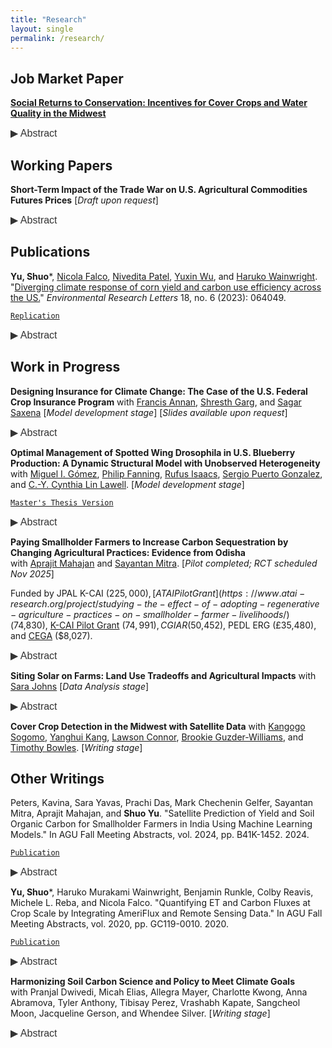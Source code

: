 ```yaml
---
title: "Research"
layout: single
permalink: /research/
---
```


## Job Market Paper

**[Social Returns to Conservation: Incentives for Cover Crops and Water Quality in the Midwest](https://shuoy528.github.io/files/JMP_ShuoYu.pdf)**

<button class="abstract-button" onclick="toggleAbstract('abstractContent0', this)">▶ Abstract</button>
<div id="abstractContent0" class="abstract-content" style="display: none;">
This study estimates the effectiveness of the U.S. Department of Agriculture’s Environmental Quality Incentives Program (EQIP) cover crop subsidy program to mitigate water pollution from agricultural runoff and leaching. The study uses a novel satellite-derived dataset of field-level cover crop adoption and exploits quasi-experimental variation from the geographically time-varying implementation of EQIP’s Mississippi River Basin Healthy Watersheds Initiative (EQIP–MRBI). Event-study results show that MRBI funding raises cover crop adoption by 29% above baseline, with persistent effects. Linking the satellite adoption data to water-quality records, the study finds that a one-percentage-point increase in upstream adoption reduces total nitrogen by 0.83%. The implied benefit–cost ratio is 2.52.
</div>

## Working Papers

**Short-Term Impact of the Trade War on U.S. Agricultural Commodities Futures Prices** \[_Draft upon request_\]

<button class="abstract-button" onclick="toggleAbstract('abstractContent1', this)">▶ Abstract</button>
<div id="abstractContent1" class="abstract-content" style="display: none;">
This study investigates the short-run effects of the U.S.-China trade war on U.S. agricultural futures
prices, focusing on five primary commodities: soybeans, corn, wheat, rice, and oats. Initiated in early 2018 by
President Trump, the trade war resulted in substantial tariffs imposed by both countries, severely impacting
the U.S. agricultural sector. To mitigate farmers’ losses, the U.S. government introduced $28 billion in trade
aid packages for farmers. This paper utilizes daily futures price data for these grains from 2004 to 2020 and
comprehensive supply and demand factors. Due to the non-stationarity of the data, first-difference regressions
are employed to quantify the price effects of tariffs and government payments. The findings indicate that
a 25% Chinese tariff on U.S. soybeans led to a significant decrease in soybean and wheat futures prices,
highlighting the severe short-term impacts of trade barriers on agricultural markets. Additionally, the analysis
reveals that the massive trade aid payments had mixed effects on futures prices, challenging the assumption
that such payments would not further distort the market.
</div>

## Publications

**Yu, Shuo***, [Nicola Falco](https://www.nicola-falco.com/), [Nivedita Patel](https://www.linkedin.com/in/nivedita-patel-993a0b1a6/), [Yuxin Wu](https://profiles.lbl.gov/20938-yuxin-wu), and [Haruko Wainwright](https://nse.mit.edu/people/haruko-wainwright/). "[Diverging climate response of corn yield and carbon use efficiency across the US.](https://iopscience.iop.org/article/10.1088/1748-9326/acd5e4)" _Environmental Research Letters_ 18, no. 6 (2023): 064049. 

[`Replication`](https://github.com/shuoy528/erl-div-clim-resp)

<button class="abstract-button" onclick="toggleAbstract('abstractContent2', this)">▶ Abstract</button>
<div id="abstractContent2" class="abstract-content" style="display: none;">
In this paper, we developed an open-source package to analyze the overall trend and responses of
both carbon use efficiency (CUE) and corn yield to climate factors for the contiguous United
States. Our algorithm enables the automatic retrieval of remote sensing data through Google Earth
Engine (GEE) and U.S. Department of Agriculture (USDA) agricultural production data at the
county level through an application programming interface (API). Firstly, we integrated satellite
products of net primary productivity and gross primary productivity based on the Moderate
Resolution Imaging Spectroradiometer (MODIS) sensor, and climatic variables from the European
Centre for Medium-Range Weather Forecasts. Secondly, we calculated CUE and commonly used
climate metrics. Thirdly, we investigated the spatial heterogeneity of these variables. We applied a
random forest algorithm to identify the key climate drivers of CUE and crop yield, and estimated
the responses of CUE and yield to climate variability using the spatial moving window regression
across the U.S. Our results show that growing degree days (GDD) has the highest predictive power
for both CUE and yield, while extreme degree days (EDD) is the least important explanatory
variable. Moreover, we observed that in most areas of the U.S., yield increases or stays the same
with higher GDD and precipitation. However, CUE decreases with higher GDD in the north and
shows more mixed and fragmented interactions in the south. Notably, there are some exceptions
where yield is negatively correlated with precipitation in the Missouri and Mississippi River Valleys.
As global warming continues, we anticipate a decrease in CUE throughout the vast northern part
of the country, despite the possibility of yield remaining stable or increasing.
</div>

## Work in Progress

**Designing Insurance for Climate Change: The Case of the U.S. Federal Crop Insurance Program** 
with [Francis Annan](https://sites.google.com/site/fannan2316/),  [Shresth Garg](https://shresth-garg.github.io/), and [Sagar Saxena](https://www.sagarsxn.com/) \[_Model development stage_\] \[_Slides available upon request_\]

<button class="abstract-button" onclick="toggleAbstract('abstractContent5', this)">▶ Abstract</button>
<div id="abstractContent5" class="abstract-content" style="display: none;">
Government intervention in insurance markets, such as flood, wildfire, and crop insurance, is a common response to the growing risks associated with climate change. As the frequency of extreme weather events increases, these aggregate shocks necessitate policies that help stabilize incomes and mitigate the economic fallout. However, subsidized insurance programs may also reduce incentives for ex-ante adaptation. In this paper, we examine this trade-off in the context of the U.S. Federal Crop Insurance Program (FCIP) and its impact on farmers' adaptation to climate change. Using data on insurance contracts, yields, farm incomes, input expenditures, and weather realizations over three decades, we find that higher levels of insurance coverage are associated with both larger yield losses and reduced input use during extreme weather events. This suggests that subsidized crop insurance may diminish incentives to mitigate weather shocks. Yet, we also find evidence that higher insurance coverage effectively stabilizes farm incomes during extreme weather events. An optimal policy design would minimize this empirically observed trade-off between income stabilization and incentives to adapt. To explore this, we develop a structural model of insurance choice and production decisions to quantify the net welfare effects of subsidized insurance and simulate alternative policy designs.
</div>


**Optimal Management of Spotted Wing Drosophila in U.S. Blueberry Production: A Dynamic Structural Model with Unobserved Heterogeneity**  
with [Miguel I. Gómez](http://gomez.dyson.cornell.edu/), [Philip Fanning](https://sbe.umaine.edu/philip-fanning/), [Rufus Isaacs](https://www.canr.msu.edu/people/rufus_isaacs), [Sergio Puerto Gonzalez](https://www.sergiopuerto.com/), and [C.-Y. Cynthia Lin Lawell](https://clinlawell.dyson.cornell.edu/). \[_Model development stage_\]

[`Master's Thesis Version`](https://github.com/shuoy528/shuoyu/raw/master/files/Yu_cornell_0058O_10730.pdf)

<button class="abstract-button" onclick="toggleAbstract('abstractContent3', this)">▶ Abstract</button>
<div id="abstractContent3" class="abstract-content" style="display: none;">
This paper analyzes the management strategies employed by Michigan highbush blueberry growers to combat Spotted Wing Drosophila (SWD), an invasive vinegar fly originating from East Asia that poses a significant threat to fruit crops. A dynamic structural econometric model is developed to study growers' decisions related to fly and larva monitoring as well as insecticide application. The model is applied to a comprehensive dataset comprising daily decision records of blueberry growers in Michigan. The findings provide insights into the effectiveness of various management strategies and their implications for economic outcomes in the agricultural sector.
</div>

**Paying Smallholder Farmers to Increase Carbon Sequestration by Changing Agricultural Practices: Evidence from Odisha**  
with [Aprajit Mahajan](https://are.berkeley.edu/~aprajit/) and [Sayantan Mitra](https://sites.google.com/view/sunnymitra/). \[_Pilot completed; RCT scheduled Nov 2025_\]

Funded by JPAL K-CAI ($225,000), [ATAI Pilot Grant](https://www.atai-research.org/project/studying-the-effect-of-adopting-regenerative-agriculture-practices-on-smallholder-farmer-livelihoods/) ($74,830), [K-CAI Pilot Grant](https://www.povertyactionlab.org/initiative-project/paying-smallholder-farmers-increase-carbon-sequestration-changing-agricultural) ($74,991), CGIAR ($50,452), PEDL ERG (£35,480), and [CEGA](https://cega.berkeley.edu/collection/studying-the-effect-of-adopting-regenerative-agriculture-practices-on-smallholder-farmer-livelihoods/) ($8,027).

<button class="abstract-button" onclick="toggleAbstract('abstractContent4', this)">▶ Abstract</button>
<div id="abstractContent4" class="abstract-content" style="display: none;">
This project incentivizes smallholder farmers in rural India to adopt agricultural practices that improve soil carbon sequestration. We carry out a full RCT that pays farmers as a function of measured improvements in soil organic content in a context with liquidity constraints. The RCT lays the groundwork for developing a larger-scale program that links small farmers to commercial firms providing carbon credits. The project will also explore the potential of satellite data to validate the adoption and impact of regenerative agricultural practices, which will be essential for any scale-up.
</div>

**Siting Solar on Farms: Land Use Tradeoffs and Agricultural Impacts**
with [Sara Johns](https://are.berkeley.edu/user/13859) \[_Data Analysis stage_\]

<button class="abstract-button" onclick="toggleAbstract('abstractContent9', this)">▶ Abstract</button>
<div id="abstractContent9" class="abstract-content" style="display: none;">
This study examines the determinants of farmland conversion to solar energy production amid the Biden administration’s target to eliminate fossil fuel electricity generation by 2035. Using data from Illinois’s 2019 community solar lottery under the Adjustable Block Program, which randomly selected projects from an oversubscribed pool of solar applications, we analyze the characteristics of fields and farmers who agreed to lease agricultural land for solar development. We combine project-level information with spatial data on land productivity, climate risk, and infrastructure access to estimate how economic and environmental factors influence farmers’ leasing decisions. Fixed-effects and instrumental-variable models show that a 10% increase in lease price raises the probability of leasing by 4%, while a 10% increase in field productivity reduces it by 28%. Moreover, farmers facing greater climate variability—proxied by a 10% increase in extreme heat days or excessive rainfall—are 11% and 15% more likely, respectively, to lease their land for solar projects. These findings highlight the central roles of economic incentives, land quality, and climate risk in shaping renewable energy expansion on agricultural land, with implications for the design of policies that balance renewable energy development and farmland conservation.
</div>

**Cover Crop Detection in the Midwest with Satellite Data**
with [Kangogo Sogomo](https://kangogosogomo.com/), [Yanghui Kang](https://yanghuikang.github.io/), [Lawson Connor](https://agribusiness.uark.edu/directory/index/uid/lconnor/name/Lawson+Connor/), [Brookie Guzder-Williams](https://dse.berkeley.edu/people/brookie-guzder-williams), and [Timothy Bowles](https://ourenvironment.berkeley.edu/people/bowles). \[_Writing stage_\]

## Other Writings

Peters, Kavina, Sara Yavas, Prachi Das, Mark Chechenin Gelfer, Sayantan Mitra, Aprajit Mahajan, and **Shuo Yu**. "Satellite Prediction of Yield and Soil Organic Carbon for Smallholder Farmers in India Using Machine Learning Models." In AGU Fall Meeting Abstracts, vol. 2024, pp. B41K-1452. 2024. 

[`Publication`](https://ui.adsabs.harvard.edu/abs/2024AGUFMB41K.1452P/abstract)

<button class="abstract-button" onclick="toggleAbstract('abstractContent8', this)">▶ Abstract</button>
<div id="abstractContent8" class="abstract-content" style="display: none;">
The significant role of agriculture in the rise of atmospheric carbon dioxide is well acknowledged, with carbon credit markets like Verra emerging as a market-driven solution to decrease carbon emissions. Despite this, small-scale farmers in developing countries have scarcely tapped into these markets for better carbon sequestration. One of the challenges in connecting India's smallholder farmers with carbon credit firms is posed by the cost-effectiveness of soil testing and monitoring in areas dominated by small fields, where testing costs could exceed the carbon benefits. This study proposes using satellite data and weather data to estimate yields and soil organic carbon (SOC) in small fields in India. We develop a Python pipeline to process open access Sentinel-2 imagery at 10-meter resolution, extracting multiple vegetation indices from its 13 spectral bands per pixel, aggregating this data at the field level, and refining the dataset to eliminate anomalies and smooth time series fluctuations. We also utilized the Copernicus’ ERA5 Climate Reanalysis database to calculate Growing Degree Days (GDD) and Extreme Degree Days (EDD), as well as Total Precipitation as additional variables. By integrating this with precise ground truth data from Odisha, India, and employing the machine learning techniques of Random Forest, Long Short Term Memory Models, and Convolutional Neural Networks, we aim to predict rice yield and SOC accurately. For the purpose of model training, this project utilizes a pre-intervention baseline soil analysis from mid 2022 for the ground-truth SOC data and survey from 2019 to 2022 for the ground-truth yield data. This data is presented on two levels: surface and subsurface levels. For future works, we intend to enhance accuracy and broaden our research scope by integrating different data sources. Emphasizing satellite data for SOC and yield predictions could significantly streamline and economize monitoring efforts in global carbon markets and inform agricultural policy decisions, offering a convergent, scalable, and cost-effective solution for sustainable development.
</div>

**Yu, Shuo***, Haruko Murakami Wainwright, Benjamin Runkle, Colby Reavis, Michele L. Reba, and Nicola Falco. "Quantifying ET and Carbon Fluxes at Crop Scale by Integrating AmeriFlux and Remote Sensing Data." In AGU Fall Meeting Abstracts, vol. 2020, pp. GC119-0010. 2020. 

[`Publication`](https://ui.adsabs.harvard.edu/abs/2020AGUFMGC1190010Y/abstract)

<button class="abstract-button" onclick="toggleAbstract('abstractContent6', this)">▶ Abstract</button>
<div id="abstractContent6" class="abstract-content" style="display: none;">
A practical and reliable way to estimate field-scale evapotranspiration (ET) and CO2 fluxes can significantly help with the optimization of water use and other sustainable practices in precision agriculture and ecosystem restoration. AmeriFlux is a "Big Data" framework updated through a tower-network that provides ecosystem measurements including water, greenhouse gas (GHG) and energy fluxes. Its sites are located in North, Central and South America, but they are limited to one or a few points in the region. The main focus of our research is to develop an effective and wide-ranging methodology for field-scale hydrological and carbon flux estimations based on the integration of AmeriFlux data and satellite images. The AmeriFlux data we use cover a pair of commercially farmed, adjacent rice fields located in Lonoke County, Arkansas for the period 2016-2018. We first illustrate that there is significant and numerically large correlation between the ET measurements and CO2 fluxes made at the AmeriFlux sites and land surface products derived from satellite remotely sensed data (normalized difference vegetation index (NDVI), air temperature, precipitation, and surface pressure) derived by Landsat-8 and Sentinel-2 sensors. Linear regression and random forest models were then developed for predictions. We will explore the spatial and temporal pattern of the data in the future analysis, as well as integrate with local high resolution geophysical data to better understand the effect of the soil spatial heterogeneity, which is known to impact plant development. We envision that the integration of such methodology with eco-hydrological models will enable capabilities to better estimate water use efficiency and carbon storage potential at the field-scale.
</div>

**Harmonizing Soil Carbon Science and Policy to Meet Climate Goals**  
with Pranjal Dwivedi, Micah Elias, Allegra Mayer, Charlotte Kwong, Anna Abramova, Tyler Anthony, Tibisay Perez, Vrashabh Kapate, Sangcheol Moon, Jacqueline Gerson, and Whendee Silver. \[_Writing stage_\]

<button class="abstract-button" onclick="toggleAbstract('abstractContent10', this)">▶ Abstract</button>
<div id="abstractContent10" class="abstract-content" style="display: none;">
This paper aims to bridge the gap between soil carbon (C) science and policy, providing a comprehensive overview of the current state of soil C sequestration, uncertainties in measurement and estimation, and emerging technologies in soil carbon measurement. It critically evaluates the current policy landscape, both public and private, and identifies key issues with existing approaches, such as the challenges of additionality, permanence, and leakage in soil C programs. The paper also explores innovative solutions, proposing a new regulatory framework that emphasizes a regional biogeographical approach to soil C accounting and management, and suggests ways to improve soil C sequestration strategies through regulatory and market-based approaches. The goal is to foster a more accurate, scalable, and equitable soil C management system that can effectively contribute to climate change mitigation.
</div>

<script>
    function toggleAbstract(abstractId, button) {
        var abstractContent = document.getElementById(abstractId);
        var button = document.querySelector(".abstract-button");
        if (abstractContent.style.display === "none" || abstractContent.style.display === "") {
            abstractContent.style.display = "block";
            button.innerHTML = "▼ Abstract";
        } else {
            abstractContent.style.display = "none";
            button.innerHTML = "▶ Abstract";
        }
    }
</script>

<style>
    .abstract-button {
        background: none;
        border: none;
        color: #333; /* Adjust the color to match your text */
        cursor: pointer;
        font-size: 1rem;
        padding: 0;
        text-align: left;
        display: inline;
    }

    .abstract-button:hover {
        text-decoration: underline; /* Optional: add underline on hover */
    }
    
    .abstract-content {
        display: none;
        margin-bottom: 2rem; /* Ensure space after abstract content */
        font-size: 1rem;
        text-align: justify;
    }
</style>

